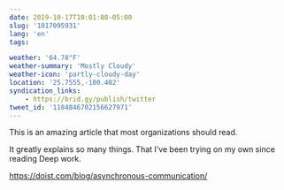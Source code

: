 ```yaml
---
date: 2019-10-17T10:01:08-05:00
slug: '1017095931'
lang: 'en'
tags:

weather: '64.78°F'
weather-summary: 'Mostly Cloudy'
weather-icon: 'partly-cloudy-day'
location: '25.7555,-100.402'
syndication_links:
    - https://brid.gy/publish/twitter
tweet_id: '1184846702156627971'
---
```

This is an amazing article that most organizations should read. 

It greatly explains so many things. That I’ve been trying on my own since reading Deep work.

https://doist.com/blog/asynchronous-communication/